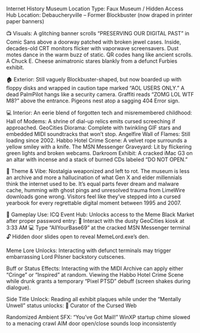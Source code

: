 Internet History Museum
Location Type: Faux Museum / Hidden Access Hub
Location: Debaucheryville – Former Blockbuster (now draped in printer paper banners)

📺 Visuals:
A glitching banner scrolls “PRESERVING OUR DIGITAL PAST” in Comic Sans above a doorway patched with broken jewel cases. Inside, decades-old CRT monitors flicker with vaporwave screensavers. Dust motes dance in the warm buzz of static. QR codes hang like ancient scrolls. A Chuck E. Cheese animatronic stares blankly from a defunct Furbies exhibit.

🏚️ Exterior:
Still vaguely Blockbuster-shaped, but now boarded up with floppy disks and wrapped in caution tape marked “AOL USERS ONLY.” A dead PalmPilot hangs like a security camera. Graffiti reads “ZOMG LOL WTF M8?” above the entrance. Pigeons nest atop a sagging 404 Error sign.

💻 Interior:
An eerie blend of forgotten tech and misremembered childhood:
Hall of Modems: A shrine of dial-up relics emits cursed screeching if approached.
GeoCities Diorama: Complete with twinkling GIF stars and embedded MIDI soundtracks that won’t stop.
Angelfire Wall of Flames: Still loading since 2002.
Habbo Hotel Crime Scene: A velvet rope surrounds a yellow smiley with a knife.
The MSN Messenger Graveyard: Lit by flickering green lights and broken webcams.
Darkroom Exhibit: A cracked iMac G3 on an altar with incense and a stack of burned CDs labeled “DO NOT OPEN.”

🧠 Theme & Vibe:
Nostalgia weaponized and left to rot. The museum is less an archive and more a hallucination of what Gen X and elder millennials think the internet used to be. It’s equal parts fever dream and malware cache, humming with ghost pings and unresolved trauma from LimeWire downloads gone wrong.
Visitors feel like they’ve stepped into a cursed yearbook for every regrettable digital moment between 1995 and 2007.

🧩 Gameplay Use:
ICQ Event Hub:
Unlocks access to the Meme Black Market after proper password entry:
💬 Interact with the dusty GeoCities kiosk at 3:33 AM
💻 Type “AllYourBase69” at the cracked MSN Messenger terminal
🔓 Hidden door slides open to reveal MemeLord.exe’s den.

Meme Lore Unlocks:
Interacting with defunct terminals may trigger embarrassing Lord Pilsner backstory cutscenes.

Buff or Status Effects:
Interacting with the MIDI Archive can apply either “Cringe” or “Inspired” at random.
Viewing the Habbo Hotel Crime Scene while drunk grants a temporary “Pixel PTSD” debuff (screen shakes during dialogue).

Side Title Unlock:
Reading all exhibit plaques while under the “Mentally Unwell” status unlocks:
📛 Curator of the Cursed Web

Randomized Ambient SFX:
“You’ve Got Mail!”
WinXP startup chime slowed to a menacing crawl
AIM door open/close sounds loop inconsistently

